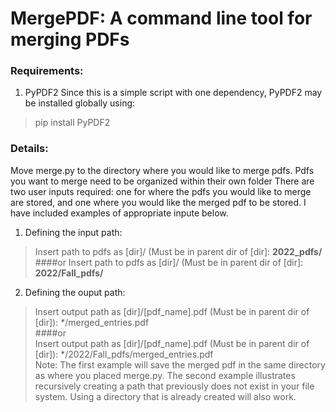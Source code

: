 # MergePDF: A command line tool for merging PDFs

### Requirements:
1. PyPDF2
Since this is a simple script with one dependency, PyPDF2 may be installed globally using:
> pip install PyPDF2

### Details:
Move merge.py to the directory where you would like to merge pdfs. 
Pdfs you want to merge need to be organized within their own folder
There are two user inputs required: one for where the pdfs you would like to merge are stored, and one where you would like the merged pdf to be stored. I have included examples of appropriate inpute below.
1. Defining the input path:
> Insert path to pdfs as [dir]/ (Must be in parent dir of [dir]: **2022_pdfs/**  
####or 
> Insert path to pdfs as [dir]/ (Must be in parent dir of [dir]: **2022/Fall_pdfs/**  

2. Defining the ouput path: 
> Insert output path as [dir]/[pdf_name].pdf (Must be in parent dir of [dir]): */merged_entries.pdf  
####or   
> Insert output path as [dir]/[pdf_name].pdf (Must be in parent dir of [dir]): */2022/Fall_pdfs/merged_entries.pdf  
Note: The first example will save the merged pdf in the same directory as where you placed merge.py. The second example illustrates recursively creating a path that previously does not exist in your file system. Using a directory that is already created will also work. 

